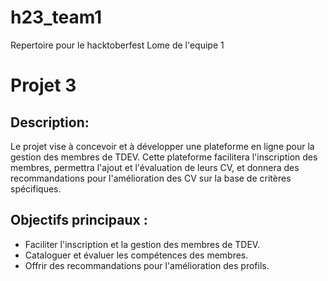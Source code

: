 # h23_team1
Repertoire pour le hacktoberfest Lome de l'equipe 1

# Projet 3 
## Description:
Le projet vise à concevoir et à développer une plateforme en ligne pour la gestion des membres de TDEV. Cette plateforme facilitera l'inscription des membres, permettra l'ajout et l'évaluation de leurs CV, et donnera des recommandations pour l'amélioration des CV sur la base de critères spécifiques.
## Objectifs principaux :
- Faciliter l'inscription et la gestion des membres de TDEV.
- Cataloguer et évaluer les compétences des membres.
- Offrir des recommandations pour l'amélioration des profils.

